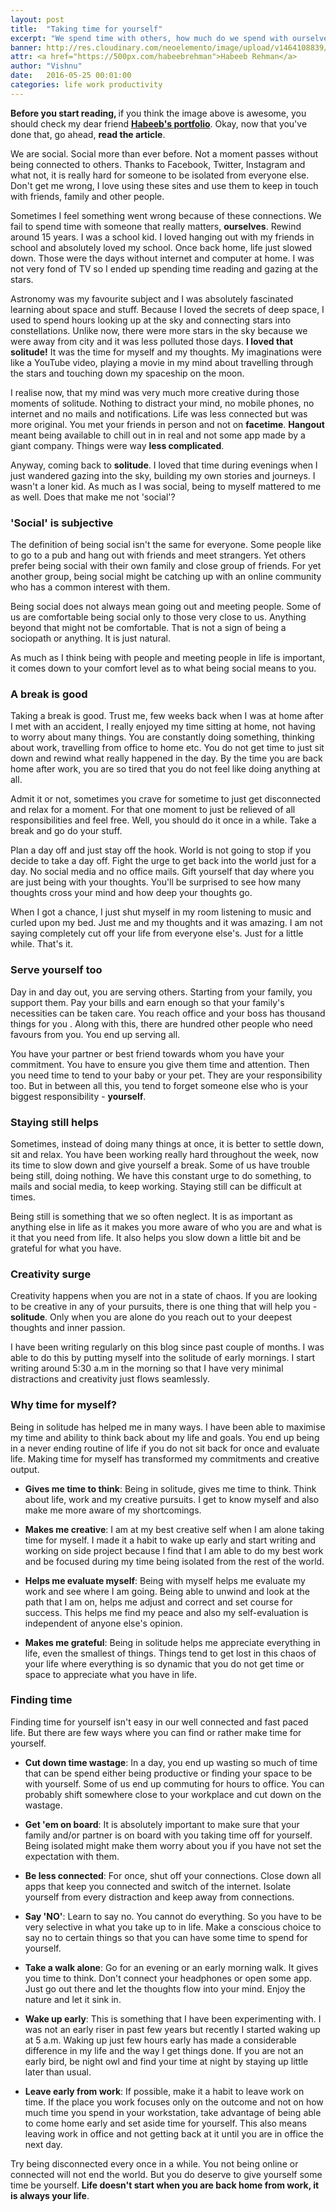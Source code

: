 ```yaml
---
layout: post
title:  "Taking time for yourself"
excerpt: "We spend time with others, how much do we spend with ourselves?"
banner: http://res.cloudinary.com/neoelemento/image/upload/v1464108839/blog/yourself.jpg
attr: <a href="https://500px.com/habeebrehman">Habeeb Rehman</a>
author: "Vishnu"
date:   2016-05-25 00:01:00
categories: life work productivity
---
```


<div class="info-box hide-on-small-only">
<p><strong>Before you start reading, </strong>if you think the image above is awesome, you should check my dear friend <a href="https://500px.com/habeebrehman" target="_blank"><strong>Habeeb's portfolio</strong></a>. Okay, now that you've done that, go ahead, <strong>read the article</strong>.</p>
</div>

We are social. Social more than ever before. Not a moment passes without being connected to others. Thanks to Facebook, Twitter, Instagram and what not, it is really hard for someone to be isolated from everyone else. Don't get me wrong, I love using these sites and use them to keep in touch with friends, family and other people.

Sometimes I feel something went wrong because of these connections. We fail to spend time with someone that really matters, **ourselves**. Rewind around 15 years. I was a school kid. I loved hanging out with my friends in school and absolutely loved my school. Once back home, life just slowed down. Those were the days without internet and computer at home. I was not very fond of TV so I ended up spending time reading and gazing at the stars.

Astronomy was my favourite subject and I was absolutely fascinated learning about space and stuff. Because I loved the secrets of deep space, I used to spend hours looking up at the sky and connecting stars into constellations. Unlike now, there were more stars in the sky because we were away from city and it was less polluted those days. **I loved that solitude!** It was the time for myself and my thoughts. My imaginations were like a YouTube video, playing a movie in my mind about travelling through the stars and touching down my spaceship on the moon.

I realise now, that my mind was very much more creative during those moments of solitude. Nothing to distract your mind, no mobile phones, no internet and no mails and notifications. Life was less connected but was more original. You met your friends in person and not on **facetime**. **Hangout** meant being available to chill out in in real and not some app made by a giant company. Things were way **less complicated**.

Anyway, coming back to **solitude**. I loved that time during evenings when I just wandered gazing into the sky, building my own stories and journeys. I wasn't a loner kid. As much as I was social, being to myself mattered to me as well. Does that make me not 'social'?

### 'Social' is subjective
The definition of being social isn't the same for everyone. Some people like to go to a pub and hang out with friends and meet strangers. Yet others prefer being social with their own family and close group of friends. For yet another group, being social might be catching up with an online community who has a common interest with them.

Being social does not always mean going out and meeting people. Some of us are comfortable being social only to those very close to us. Anything beyond that might not be comfortable. That is not a sign of being a sociopath or anything. It is just natural.

As much as I think being with people and meeting people in life is important, it comes down to your comfort level as to what being social means to you.

### A break is good
Taking a break is good. Trust me, few weeks back when I was at home after I met with an accident, I really enjoyed my time sitting at home, not having to worry about many things. You are constantly doing something, thinking about work, travelling from office to home etc. You do not get time to just sit down and rewind what really happened in the day. By the time you are back home after work, you are so tired that you do not feel like doing anything at all.

Admit it or not, sometimes you crave for sometime to just get disconnected and relax for a moment. For that one moment to just be relieved of all responsibilities and feel free. Well, you should do it once in a while. Take a break and go do your stuff.

Plan a day off and just stay off the hook. World is not going to stop if you decide to take a day off. Fight the urge to get back into the world just for a day. No social media and no office mails. Gift yourself that day where you are just being with your thoughts. You'll be surprised to see how many thoughts cross your mind and how deep your thoughts go.

When I got a chance, I just shut myself in my room listening to music and curled upon my bed. Just me and my thoughts and it was amazing. I am not saying completely cut off your life from everyone else's. Just for a little while. That's it.

### Serve yourself too
Day in and day out, you are serving others. Starting from your family, you support them. Pay your bills and earn enough so that your family's necessities can be taken care. You reach office and your boss has thousand things for you . Along with this, there are hundred other people who need favours from you. You end up serving all.

You have your partner or best friend towards whom you have your commitment. You have to ensure you give them time and attention. Then you need time to tend to your baby or your pet. They are your responsibility too. But in between all this, you tend to forget someone else who is your biggest responsibility - **yourself**.

### Staying still helps
Sometimes, instead of doing many things at once, it is better to settle down, sit and relax. You have been working really hard throughout the week, now its time to slow down and give yourself a break. Some of us have trouble being still, doing nothing. We have this constant urge to do something, to mails and social media, to keep working. Staying still can be difficult at times.

Being still is something that we so often neglect. It is as important as anything else in life as it makes you more aware of who you are and what is it that you need from life. It also helps you slow down a little bit and be grateful for what you have.

### Creativity surge
Creativity happens when you are not in a state of chaos. If you are looking to be creative in any of your pursuits, there is one thing that will help you - **solitude**. Only when you are alone do you reach out to your deepest thoughts and inner passion.

I have been writing regularly on this blog since past couple of months. I was able to do this by putting myself into the solitude of early mornings. I start writing around 5:30 a.m in the morning so that I have very minimal distractions and creativity just flows seamlessly.

### Why time for myself?
Being in solitude has helped me in many ways. I have been able to maximise my time and ability to think back about my life and goals. You end up being in a never ending routine of life if you do not sit back for once and evaluate life. Making time for myself has transformed my commitments and creative output. 

- **Gives me time to think**: Being in solitude, gives me time to think. Think about life, work and my creative pursuits. I get to know myself and also make me more aware of my shortcomings.

- **Makes me creative**: I am at my best creative self when I am alone taking time for myself. I made it a habit to wake up early and start writing and working on side project because I find that I am able to do my best work and be focused during my time being isolated from the rest of the world.

- **Helps me evaluate myself**: Being with myself helps me evaluate my work and see where I am going. Being able to unwind and look at the path that I am on, helps me adjust and correct and set course for success. This helps me find my peace and also my self-evaluation is independent of anyone else's opinion.

- **Makes me grateful**: Being in solitude helps me appreciate everything in life, even the smallest of things. Things tend to get lost in this chaos of your life where everything is so dynamic that you do not get time or space to appreciate what you have in life.

### Finding time
Finding time for yourself isn't easy in our well connected and fast paced life. But there are few ways where you can find or rather make time for yourself.

- **Cut down time wastage**: In a day, you end up wasting so much of time that can be spend either being productive or finding your space to be with yourself. Some of us end up commuting for hours to office. You can probably shift somewhere close to your workplace and cut down on the wastage.

- **Get 'em on board**: It is absolutely important to make sure that your family and/or partner is on board with you taking time off for yourself. Being isolated might make them worry about you if you have not set the expectation with them.

- **Be less connected**: For once, shut off your connections. Close down all apps that keep you connected and switch of the internet. Isolate yourself from every distraction and keep away from connections. 

- **Say 'NO'**: Learn to say no. You cannot do everything. So you have to be very selective in what you take up to in life. Make a conscious choice to say no to certain things so that you can have some time to spend for yourself.

- **Take a walk alone**: Go for an evening or an early morning walk. It gives you time to think. Don't connect your headphones or open some app. Just go out there and let the thoughts flow into your mind. Enjoy the nature and let it sink in.

- **Wake up early**: This is something that I have been experimenting with. I was not an early riser in past few years but recently I started waking up at 5 a.m. Waking up just few hours early has made a considerable difference in my life and the way I get things done. If you are not an early bird, be night owl and find your time at night by staying up little later than usual.

- **Leave early from work**: If possible, make it a habit to leave work on time. If the place you work focuses only on the outcome and not on how much time you spend in your workstation, take advantage of being able to come home early and set aside time for yourself. This also means leaving work in office and not getting back at it until you are in office the next day.

Try being disconnected every once in a while. You not being online or connected will not end the world. But you do deserve to give yourself some time be yourself. **Life doesn't start when you are back home from work, it is always your life**.